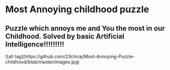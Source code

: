 <h1> Most Annoying childhood puzzle </h1>
<h2>Puzzle which annoys me and You the most in our Childhood. Solved by basic Artificial Intelligence!!!!!!!!!</h2>
![alt tag](https://github.com/23chiraj/Most-Annoying-Puzzle-childhood/blob/master/images.jpg)
